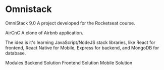 # Omnistack
OmniStack 9.0
A project developed for the Rocketseat course.

AirCnC
A clone of Airbnb application.

The idea is it's learning JavaScript/NodeJS stack libraries, like React for frontend, React Native for Mobile, Express for backend, and MongoDB for database.

Modules
Backend Solution
Frontend Solution
Mobile Solution

